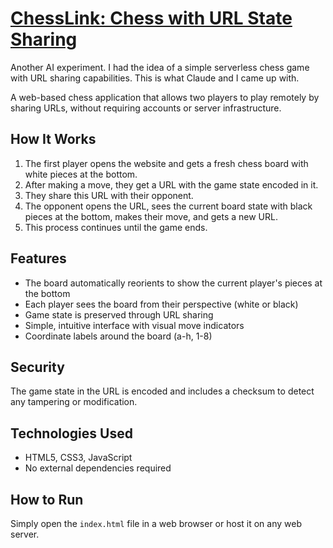 # [ChessLink: Chess with URL State Sharing](https://goesta.github.io/chess/)
Another AI experiment. I had the idea of a simple serverless chess game with URL sharing capabilities. This is what Claude and I came up with.

A web-based chess application that allows two players to play remotely by sharing URLs, without requiring accounts or server infrastructure.

## How It Works

1. The first player opens the website and gets a fresh chess board with white pieces at the bottom.
2. After making a move, they get a URL with the game state encoded in it.
3. They share this URL with their opponent.
4. The opponent opens the URL, sees the current board state with black pieces at the bottom, makes their move, and gets a new URL.
5. This process continues until the game ends.

## Features

- The board automatically reorients to show the current player's pieces at the bottom
- Each player sees the board from their perspective (white or black)
- Game state is preserved through URL sharing
- Simple, intuitive interface with visual move indicators
- Coordinate labels around the board (a-h, 1-8)

## Security

The game state in the URL is encoded and includes a checksum to detect any tampering or modification.

## Technologies Used

- HTML5, CSS3, JavaScript
- No external dependencies required

## How to Run

Simply open the `index.html` file in a web browser or host it on any web server. 
